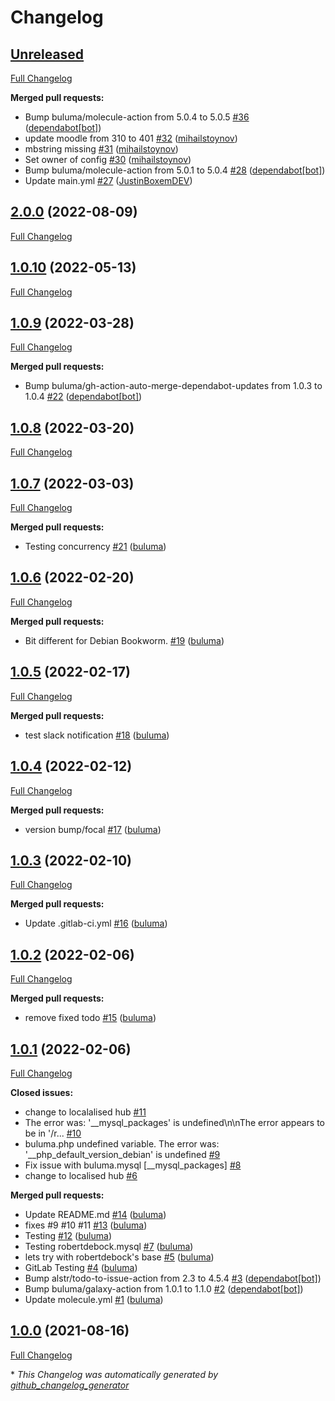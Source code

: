 # Changelog

## [Unreleased](https://github.com/buluma/ansible-role-moodle/tree/HEAD)

[Full Changelog](https://github.com/buluma/ansible-role-moodle/compare/2.0.0...HEAD)

**Merged pull requests:**

- Bump buluma/molecule-action from 5.0.4 to 5.0.5 [\#36](https://github.com/buluma/ansible-role-moodle/pull/36) ([dependabot[bot]](https://github.com/apps/dependabot))
- update moodle from 310 to 401 [\#32](https://github.com/buluma/ansible-role-moodle/pull/32) ([mihailstoynov](https://github.com/mihailstoynov))
- mbstring missing [\#31](https://github.com/buluma/ansible-role-moodle/pull/31) ([mihailstoynov](https://github.com/mihailstoynov))
- Set owner of config [\#30](https://github.com/buluma/ansible-role-moodle/pull/30) ([mihailstoynov](https://github.com/mihailstoynov))
- Bump buluma/molecule-action from 5.0.1 to 5.0.4 [\#28](https://github.com/buluma/ansible-role-moodle/pull/28) ([dependabot[bot]](https://github.com/apps/dependabot))
- Update main.yml [\#27](https://github.com/buluma/ansible-role-moodle/pull/27) ([JustinBoxemDEV](https://github.com/JustinBoxemDEV))

## [2.0.0](https://github.com/buluma/ansible-role-moodle/tree/2.0.0) (2022-08-09)

[Full Changelog](https://github.com/buluma/ansible-role-moodle/compare/1.0.10...2.0.0)

## [1.0.10](https://github.com/buluma/ansible-role-moodle/tree/1.0.10) (2022-05-13)

[Full Changelog](https://github.com/buluma/ansible-role-moodle/compare/1.0.9...1.0.10)

## [1.0.9](https://github.com/buluma/ansible-role-moodle/tree/1.0.9) (2022-03-28)

[Full Changelog](https://github.com/buluma/ansible-role-moodle/compare/1.0.8...1.0.9)

**Merged pull requests:**

- Bump buluma/gh-action-auto-merge-dependabot-updates from 1.0.3 to 1.0.4 [\#22](https://github.com/buluma/ansible-role-moodle/pull/22) ([dependabot[bot]](https://github.com/apps/dependabot))

## [1.0.8](https://github.com/buluma/ansible-role-moodle/tree/1.0.8) (2022-03-20)

[Full Changelog](https://github.com/buluma/ansible-role-moodle/compare/1.0.7...1.0.8)

## [1.0.7](https://github.com/buluma/ansible-role-moodle/tree/1.0.7) (2022-03-03)

[Full Changelog](https://github.com/buluma/ansible-role-moodle/compare/1.0.6...1.0.7)

**Merged pull requests:**

- Testing concurrency [\#21](https://github.com/buluma/ansible-role-moodle/pull/21) ([buluma](https://github.com/buluma))

## [1.0.6](https://github.com/buluma/ansible-role-moodle/tree/1.0.6) (2022-02-20)

[Full Changelog](https://github.com/buluma/ansible-role-moodle/compare/1.0.5...1.0.6)

**Merged pull requests:**

- Bit different for Debian Bookworm. [\#19](https://github.com/buluma/ansible-role-moodle/pull/19) ([buluma](https://github.com/buluma))

## [1.0.5](https://github.com/buluma/ansible-role-moodle/tree/1.0.5) (2022-02-17)

[Full Changelog](https://github.com/buluma/ansible-role-moodle/compare/1.0.4...1.0.5)

**Merged pull requests:**

- test slack notification [\#18](https://github.com/buluma/ansible-role-moodle/pull/18) ([buluma](https://github.com/buluma))

## [1.0.4](https://github.com/buluma/ansible-role-moodle/tree/1.0.4) (2022-02-12)

[Full Changelog](https://github.com/buluma/ansible-role-moodle/compare/1.0.3...1.0.4)

**Merged pull requests:**

- version bump/focal [\#17](https://github.com/buluma/ansible-role-moodle/pull/17) ([buluma](https://github.com/buluma))

## [1.0.3](https://github.com/buluma/ansible-role-moodle/tree/1.0.3) (2022-02-10)

[Full Changelog](https://github.com/buluma/ansible-role-moodle/compare/1.0.2...1.0.3)

**Merged pull requests:**

- Update .gitlab-ci.yml [\#16](https://github.com/buluma/ansible-role-moodle/pull/16) ([buluma](https://github.com/buluma))

## [1.0.2](https://github.com/buluma/ansible-role-moodle/tree/1.0.2) (2022-02-06)

[Full Changelog](https://github.com/buluma/ansible-role-moodle/compare/1.0.1...1.0.2)

**Merged pull requests:**

- remove fixed todo [\#15](https://github.com/buluma/ansible-role-moodle/pull/15) ([buluma](https://github.com/buluma))

## [1.0.1](https://github.com/buluma/ansible-role-moodle/tree/1.0.1) (2022-02-06)

[Full Changelog](https://github.com/buluma/ansible-role-moodle/compare/1.0.0...1.0.1)

**Closed issues:**

- change to localalised hub [\#11](https://github.com/buluma/ansible-role-moodle/issues/11)
- The error was: '\_\_mysql\_packages' is undefined\n\nThe error appears to be in '/r... [\#10](https://github.com/buluma/ansible-role-moodle/issues/10)
- buluma.php undefined variable. The error was: '\_\_php\_default\_version\_debian' is undefined [\#9](https://github.com/buluma/ansible-role-moodle/issues/9)
- Fix issue with buluma.mysql \[\_\_mysql\_packages\] [\#8](https://github.com/buluma/ansible-role-moodle/issues/8)
- change to localised hub [\#6](https://github.com/buluma/ansible-role-moodle/issues/6)

**Merged pull requests:**

- Update README.md [\#14](https://github.com/buluma/ansible-role-moodle/pull/14) ([buluma](https://github.com/buluma))
- fixes \#9 \#10 \#11 [\#13](https://github.com/buluma/ansible-role-moodle/pull/13) ([buluma](https://github.com/buluma))
- Testing [\#12](https://github.com/buluma/ansible-role-moodle/pull/12) ([buluma](https://github.com/buluma))
- Testing robertdebock.mysql [\#7](https://github.com/buluma/ansible-role-moodle/pull/7) ([buluma](https://github.com/buluma))
- lets try with robertdebock's base [\#5](https://github.com/buluma/ansible-role-moodle/pull/5) ([buluma](https://github.com/buluma))
- GitLab Testing [\#4](https://github.com/buluma/ansible-role-moodle/pull/4) ([buluma](https://github.com/buluma))
- Bump alstr/todo-to-issue-action from 2.3 to 4.5.4 [\#3](https://github.com/buluma/ansible-role-moodle/pull/3) ([dependabot[bot]](https://github.com/apps/dependabot))
- Bump buluma/galaxy-action from 1.0.1 to 1.1.0 [\#2](https://github.com/buluma/ansible-role-moodle/pull/2) ([dependabot[bot]](https://github.com/apps/dependabot))
- Update molecule.yml [\#1](https://github.com/buluma/ansible-role-moodle/pull/1) ([buluma](https://github.com/buluma))

## [1.0.0](https://github.com/buluma/ansible-role-moodle/tree/1.0.0) (2021-08-16)

[Full Changelog](https://github.com/buluma/ansible-role-moodle/compare/7f04e3af153fe4de5db08c636a4899f7674b6940...1.0.0)



\* *This Changelog was automatically generated by [github_changelog_generator](https://github.com/github-changelog-generator/github-changelog-generator)*
